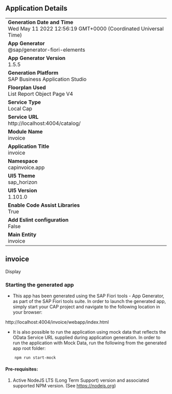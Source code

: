 ## Application Details
|               |
| ------------- |
|**Generation Date and Time**<br>Wed May 11 2022 12:56:19 GMT+0000 (Coordinated Universal Time)|
|**App Generator**<br>@sap/generator-fiori-elements|
|**App Generator Version**<br>1.5.5|
|**Generation Platform**<br>SAP Business Application Studio|
|**Floorplan Used**<br>List Report Object Page V4|
|**Service Type**<br>Local Cap|
|**Service URL**<br>http://localhost:4004/catalog/
|**Module Name**<br>invoice|
|**Application Title**<br>invoice|
|**Namespace**<br>capinvoice.app|
|**UI5 Theme**<br>sap_horizon|
|**UI5 Version**<br>1.101.0|
|**Enable Code Assist Libraries**<br>True|
|**Add Eslint configuration**<br>False|
|**Main Entity**<br>invoice|

## invoice

Display

### Starting the generated app

-   This app has been generated using the SAP Fiori tools - App Generator, as part of the SAP Fiori tools suite.  In order to launch the generated app, simply start your CAP project and navigate to the following location in your browser:

http://localhost:4004/invoice/webapp/index.html

- It is also possible to run the application using mock data that reflects the OData Service URL supplied during application generation.  In order to run the application with Mock Data, run the following from the generated app root folder:

```
    npm run start-mock
```

#### Pre-requisites:

1. Active NodeJS LTS (Long Term Support) version and associated supported NPM version.  (See https://nodejs.org)


